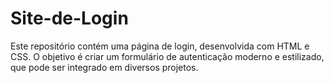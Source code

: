 # Site-de-Login
Este repositório contém uma página de login, desenvolvida com HTML e CSS. O objetivo é criar um formulário de autenticação moderno e estilizado, que pode ser integrado em diversos projetos.

